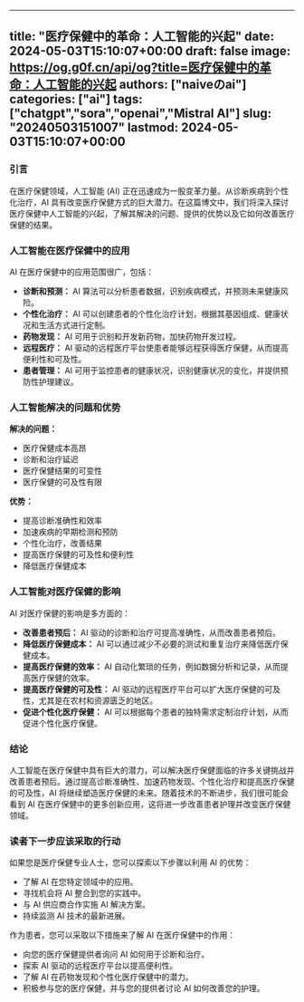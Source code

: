 
---
title: "医疗保健中的革命：人工智能的兴起"
date: 2024-05-03T15:10:07+00:00
draft: false
image: https://og.g0f.cn/api/og?title=医疗保健中的革命：人工智能的兴起
authors: ["naiveのai"]
categories: ["ai"]
tags: ["chatgpt","sora","openai","Mistral AI"]
slug: "20240503151007"
lastmod: 2024-05-03T15:10:07+00:00
---
### 引言

在医疗保健领域，人工智能 (AI) 正在迅速成为一股变革力量。从诊断疾病到个性化治疗，AI 具有改变医疗保健方式的巨大潜力。在这篇博文中，我们将深入探讨医疗保健中人工智能的兴起，了解其解决的问题、提供的优势以及它如何改善医疗保健的结果。

### 人工智能在医疗保健中的应用

AI 在医疗保健中的应用范围很广，包括：

- **诊断和预测：** AI 算法可以分析患者数据，识别疾病模式，并预测未来健康风险。
- **个性化治疗：** AI 可以创建患者的个性化治疗计划，根据其基因组成、健康状况和生活方式进行定制。
- **药物发现：** AI 可用于识别和开发新药物，加快药物开发过程。
- **远程医疗：** AI 驱动的远程医疗平台使患者能够远程获得医疗保健，从而提高便利性和可及性。
- **患者管理：** AI 可用于监控患者的健康状况，识别健康状况的变化，并提供预防性护理建议。

### 人工智能解决的问题和优势

**解决的问题：**

- 医疗保健成本高昂
- 诊断和治疗延迟
- 医疗保健结果的可变性
- 医疗保健的可及性有限

**优势：**

- 提高诊断准确性和效率
- 加速疾病的早期检测和预防
- 个性化治疗，改善结果
- 提高医疗保健的可及性和便利性
- 降低医疗保健成本

### 人工智能对医疗保健的影响

AI 对医疗保健的影响是多方面的：

- **改善患者预后：** AI 驱动的诊断和治疗可提高准确性，从而改善患者预后。
- **降低医疗保健成本：** AI 可以通过减少不必要的测试和重复治疗来降低医疗保健成本。
- **提高医疗保健的效率：** AI 自动化繁琐的任务，例如数据分析和记录，从而提高医疗保健的效率。
- **提高医疗保健的可及性：** AI 驱动的远程医疗平台可以扩大医疗保健的可及性，尤其是在农村和资源匮乏的地区。
- **促进个性化医疗保健：** AI 可以根据每个患者的独特需求定制治疗计划，从而促进个性化医疗保健。

### 结论

人工智能在医疗保健中具有巨大的潜力，可以解决医疗保健面临的许多关键挑战并改善患者预后。通过提高诊断准确性、加速药物发现、个性化治疗和提高医疗保健的可及性，AI 将继续塑造医疗保健的未来。随着技术的不断进步，我们很可能会看到 AI 在医疗保健中的更多创新应用，这将进一步改善患者护理并改变医疗保健领域。

### 读者下一步应该采取的行动

如果您是医疗保健专业人士，您可以探索以下步骤以利用 AI 的优势：

- 了解 AI 在您特定领域中的应用。
- 寻找机会将 AI 整合到您的实践中。
- 与 AI 供应商合作实施 AI 解决方案。
- 持续监测 AI 技术的最新进展。

作为患者，您可以采取以下措施来了解 AI 在医疗保健中的作用：

- 向您的医疗保健提供者询问 AI 如何用于诊断和治疗。
- 探索 AI 驱动的远程医疗平台以提高便利性。
- 了解 AI 在药物发现和个性化医疗保健中的潜力。
- 积极参与您的医疗保健，并与您的提供者讨论 AI 如何改善您的护理。